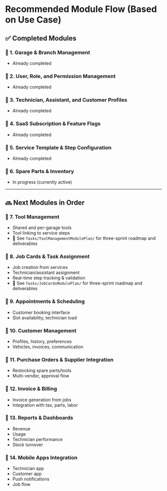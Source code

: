 # Recommended Module Flow (Based on Use Case)

## ✅ Completed Modules

### 🔹 1. Garage & Branch Management
- Already completed

### 🔹 2. User, Role, and Permission Management
- Already completed

### 🔹 3. Technician, Assistant, and Customer Profiles
- Already completed

### 🔹 4. SaaS Subscription & Feature Flags
- Already completed

### 🔹 5. Service Template & Step Configuration
- Already completed

### 🔹 6. Spare Parts & Inventory
- In progress (currently active)

---

## 🔜 Next Modules in Order

### 🔹 7. Tool Management
- Shared and per-garage tools
- Tool linking to service steps
- 📄 See `Tasks/ToolManagementModulePlan/` for three-sprint roadmap and deliverables

### 🔹 8. Job Cards & Task Assignment
- Job creation from services
- Technician/assistant assignment
- Real-time step tracking & validation
- 📄 See `Tasks/JobCardsModulePlan/` for three-sprint roadmap and deliverables

### 🔹 9. Appointments & Scheduling
- Customer booking interface  
- Slot availability, technician load

### 🔹 10. Customer Management
- Profiles, history, preferences  
- Vehicles, invoices, communication

### 🔹 11. Purchase Orders & Supplier Integration
- Restocking spare parts/tools  
- Multi-vendor, approval flow

### 🔹 12. Invoice & Billing
- Invoice generation from jobs  
- Integration with tax, parts, labor

### 🔹 13. Reports & Dashboards
- Revenue  
- Usage  
- Technician performance  
- Stock turnover

### 🔹 14. Mobile Apps Integration
- Technician app  
- Customer app  
- Push notifications  
- Job flow
